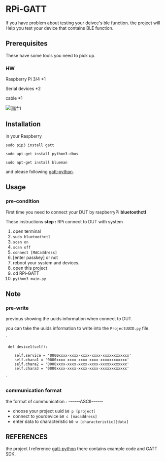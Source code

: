 # RPi-GATT
If you have problem about testing your deivce's ble function. the project will Help you test your device that contains BLE function.

## Prerequisites

These have some tools you need to pick up.

### HW
Raspberry Pi 3/4 *1

Serial devices *2

cable *1


![圖片1](https://user-images.githubusercontent.com/22633988/151558605-51e352b3-ac64-432d-9b29-118bb4ec9f77.png)


## Installation
in your Raspberry

`sudo pip3 install gatt`

`sudo apt-get install python3-dbus`

`sudo apt-get install blueman`

and please following [gatt-python](https://github.com/getsenic/gatt-python).



## Usage
### pre-condition

First time you need to connect your DUT by raspberryPi **bluetoothctl** 

These instructions
**step :**
RPi connect to DUT with system
1. open terminal
2. `sudo bluetoothctl`
3. `scan on`
4. `scan off`
5. `connect [MACaddress]`
6. [enter passkey] or not
7. reboot your system and devices.
8. open this project 
9. cd RPi-GATT
10. `python3 main.py`

## Note

### pre-write

previous showing the uuids information when connect to DUT.

you can take the uuids information to write into the `ProjectUUID.py` file. 

`

     def device1(self):
     
        self.service = '0000xxxx-xxxx-xxxx-xxxx-xxxxxxxxxxxx'         
        self.chara1 = '0000xxxx-xxxx-xxxx-xxxx-xxxxxxxxxxxx'         
        self.chara2 = '0000xxxx-xxxx-xxxx-xxxx-xxxxxxxxxxxx'         
        self.chara3 = '0000xxxx-xxxx-xxxx-xxxx-xxxxxxxxxxxx'
        
`

### communication format

the format of communication :
------ASCII------
- choose your project uuid
       `b0 p [project]`
- connect to yourdevice
      `b0 c [macaddress]`
- enter data to characteristic
     `b0 w [characteristic][data]`


## REFERENCES
the project I reference [gatt-python](https://github.com/getsenic/gatt-python) there contains example code and GATT SDK.

